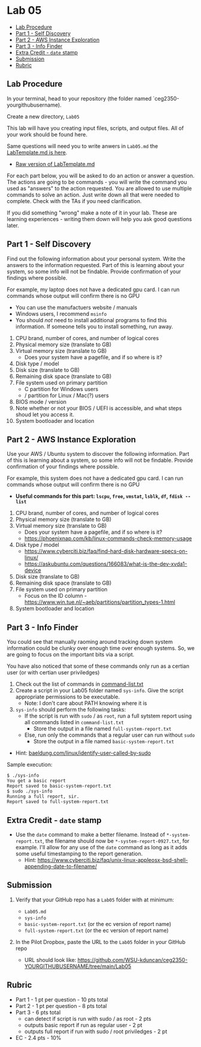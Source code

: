 # Lab 05

- [Lab Procedure](#Lab-Procedure)
- [Part 1 - Self Discovery](#Part-1---Self-Discovery)
- [Part 2 - AWS Instance Exploration](#Part-2---AWS-Instance-Exploration)
- [Part 3 - Info Finder](#Part-3---Info-Finder)
- [Extra Credit - `date` stamp](#Extra-Credit---`date`-stamp)
- [Submission](#Submission)
- [Rubric](#Rubric)

## Lab Procedure

In your terminal, head to your repository (the folder named `ceg2350-yourgithubusername).

Create a new directory, `Lab05`

This lab will have you creating input files, scripts, and output files.  All of your work should be found here.

Same questions will need you to write anwers in `Lab05.md` the [LabTemplate.md is here](LabTemplate.md).
   - [Raw version of LabTemplate.md](https://raw.githubusercontent.com/pattonsgirl/Fall2021-CEG2350/main/Labs/Lab05/LabTemplate.md)

For each part below, you will be asked to do an action or answer a question.  The actions are going to be commands - you will write the command you used as "answers" to the action requested.  You are allowed to use multiple commands to solve an action.  Just write down all that were needed to complete.  Check with the TAs if you need clarification.

If you did something "wrong" make a note of it in your lab. These are learning experiences - writing them down will help you ask good questions later. 

## Part 1 - Self Discovery

Find out the following information about your personal system. Write the answers to the information requested.  Part of this is learning about your system, so some info will not be findable.  Provide confirmation of your findings where possible.  

For example, my laptop does not have a dedicated gpu card.  I can run commands whose output will confirm there is no GPU

- You can use the manufactuers website / manuals
- Windows users, I recommend `msinfo`
- You should _not_ need to install additional programs to find this information. If someone tells you to install something, run away.

1. CPU brand, number of cores, and number of logical cores
2. Physical memory size (translate to GB)
3. Virtual memory size (translate to GB)
   - Does your system have a pagefile, and if so where is it?
4. Disk type / model
5. Disk size (translate to GB)
6. Remaining disk space (translate to GB)
7. File system used on primary partition
   - C partition for Windows users
   - / partition for Linux / Mac(?) users
8. BIOS mode / version
9. Note whether or not your BIOS / UEFI is accessible, and what steps shoud let you access it.
10. System bootloader and location

## Part 2 - AWS Instance Exploration

Use your AWS / Ubuntu system to discover the following information.  Part of this is learning about a system, so some info will not be findable.  Provide confirmation of your findings where possible.  

For example, this system does not have a dedicated gpu card.  I can run commands whose output will confirm there is no GPU

- **Useful commands for this part: `lscpu`, `free`, `vmstat`, `lsblk`, `df`, `fdisk --list`**

1. CPU brand, number of cores, and number of logical cores
2. Physical memory size (translate to GB)
3. Virtual memory size (translate to GB)
   - Does your system have a pagefile, and if so where is it?
   - https://phoenixnap.com/kb/linux-commands-check-memory-usage 
4. Disk type / model
   - https://www.cyberciti.biz/faq/find-hard-disk-hardware-specs-on-linux/
   - https://askubuntu.com/questions/166083/what-is-the-dev-xvda1-device
5. Disk size (translate to GB)
6. Remaining disk space (translate to GB)
7. File system used on primary partition
   - Focus on the ID column - https://www.win.tue.nl/~aeb/partitions/partition_types-1.html
8. System bootloader and location

## Part 3 - Info Finder

You could see that manually raoming around tracking down system information could be clunky over enough time over enough systems.  So, we are going to focus on the important bits via a script.  

You have also noticed that some of these commands only run as a certian user (or with certian user priviledges)

1. Check out the list of commands in [command-list.txt](command-list.txt)
2. Create a script in your Lab05 folder named `sys-info`.  Give the script appropriate permissions to be executable.
   - Note: I don't care about PATH knowing where it is
3. `sys-info` should perform the following tasks:
   - If the script is run with `sudo` / as `root`, run a full sytstem report using all commands listed in `command-list.txt`
      - Store the output in a file named `full-system-report.txt`
   - Else, run only the commands that a regular user can run without `sudo`
      - Store the output in a file named `basic-system-report.txt`

- Hint: [baeldung.com/linux/identify-user-called-by-sudo](baeldung.com/linux/identify-user-called-by-sudo)


Sample execution:
```
$ ./sys-info
You get a basic report
Report saved to basic-system-report.txt
$ sudo ./sys-info
Running a full report, sir.
Report saved to full-system-report.txt
```

## Extra Credit - `date` stamp

- Use the `date` command to make a better filename.  Instead of `*-system-report.txt`, the filename should now be `*-system-report-0927.txt`, for example.  I'll allow for any use of the `date` command as long as it adds some useful timestamping to the report generation.
   - Hint: https://www.cyberciti.biz/faq/unix-linux-appleosx-bsd-shell-appending-date-to-filename/ 

## Submission

1. Verify that your GitHub repo has a `Lab05` folder with at minimum:
   - `Lab05.md`
   - `sys-info`
   - `basic-system-report.txt` (or the ec version of report name)
   - `full-system-report.txt` (or the ec version of report name)


2. In the Pilot Dropbox, paste the URL to the `Lab05` folder in your GitHub repo
    - URL should look like: https://github.com/WSU-kduncan/ceg2350-YOURGITHUBUSERNAME/tree/main/Lab05

## Rubric

- Part 1 - 1 pt per question - 10 pts total
- Part 2 - 1 pt per question - 8 pts total
- Part 3 - 6 pts total
   - can detect if script is run with sudo / as root - 2 pts
   - outputs basic report if run as regular user - 2 pt
   - outputs full report if run with sudo / root priviledges - 2 pt
- EC - 2.4 pts - 10% 